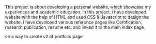 This project is about developing a personal website, which showcase my experiences and academic education.
In this project, i have developed website with the help of HTML and used CSS & Javascript to design the website.
I have developed various reference pages like Certification, research publication, resume etc. and linked it to the main index page.

on a way to create v2 of portfolio page
